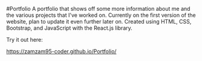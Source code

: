#Portfolio
A portfolio that shows off some more information about me and the various projects that I've worked on. Currently on the first version of the website, plan to update it even further later on. Created using HTML, CSS, Bootstrap, and JavaScript with the React.js library.

Try it out here:

https://zamzam95-coder.github.io/Portfolio/

